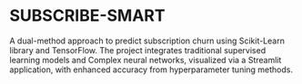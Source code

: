 # SUBSCRIBE-SMART
A dual-method approach to predict subscription churn using Scikit-Learn library and TensorFlow. The project integrates traditional supervised learning models and Complex neural networks, visualized via a Streamlit application, with enhanced accuracy from hyperparameter tuning methods.

